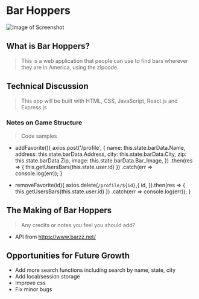 # Bar Hoppers

![Image of Screenshot](https://github.com/seyesij/FinalProject/blob/master/screenshot.png)

## What is Bar Hoppers?

> This is a web application that people can use to find bars wherever they are in America, using the zipcode. 

## Technical Discussion

> This app will be built with HTML, CSS, JavaScript, React.js and Express.js

### Notes on Game Structure

> Code samples
- addFavorite(){
    axios.post('/profile', {
      name: this.state.barData.Name,
      address: this.state.barData.Address,
      city: this.state.barData.City,
      zip: this.state.barData.Zip,
      image: this.state.barData.Bar_Image,
    })
    .then(res => {
      this.getUsersBars(this.state.user.id)
    })
    .catch(err => console.log(err));
  }

- removeFavorite(id){
    axios.delete(`/profile/${id}`,{
        id,
    }).then(res => {
      this.getUsersBars(this.state.user.id)
    })
    .catch(err => console.log(err));
  }

## The Making of Bar Hoppers

> Any credits or notes you feel you should add?
- API from https://www.barzz.net/

## Opportunities for Future Growth

-	Add more search functions including search by name, state, city
-	Add local/session storage
-   Improve css
-   Fix minor bugs
